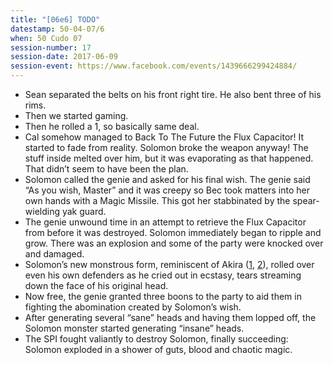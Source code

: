 ```yaml
---
title: "[06e6] TODO"
datestamp: 50-04-07/6
when: 50 Cudo 07
session-number: 17
session-date: 2017-06-09
session-event: https://www.facebook.com/events/1439666299424884/
---
```


* Sean separated the belts on his front right tire. He also bent three of his rims.
* Then we started gaming.
* Then he rolled a 1, so basically same deal.
* Cal somehow managed to Back To The Future the Flux Capacitor! It started to fade from reality. Solomon broke the weapon anyway! The stuff inside melted over him, but it was evaporating as that happened. That didn’t seem to have been the plan.
* Solomon called the genie and asked for his final wish. The genie said “As you wish, Master” and it was creepy so Bec took matters into her own hands with a Magic Missile. This got her stabbinated by the spear-wielding yak guard.
* The genie unwound time in an attempt to retrieve the Flux Capacitor from before it was destroyed. Solomon immediately began to ripple and grow. There was an explosion and some of the party were knocked over and damaged.
* Solomon’s new monstrous form, reminiscent of Akira ([1](https://gifimage.net/wp-content/uploads/2017/09/akira-mutation-gif-1.gif), [2](https://images.gr-assets.com/hostedimages/1450974971ra/17493648.gif)), rolled over even his own defenders as he cried out in ecstasy, tears streaming down the face of his original head.
* Now free, the genie granted three boons to the party to aid them in fighting the abomination created by Solomon’s wish.
* After generating several “sane” heads and having them lopped off, the Solomon monster started generating “insane” heads.
* The SPI fought valiantly to destroy Solomon, finally succeeding: Solomon exploded in a shower of guts, blood and chaotic magic.
